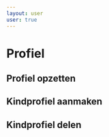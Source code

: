 ```yaml
---
layout: user
user: true
---
```


# Profiel
## Profiel opzetten

## Kindprofiel aanmaken

## Kindprofiel delen